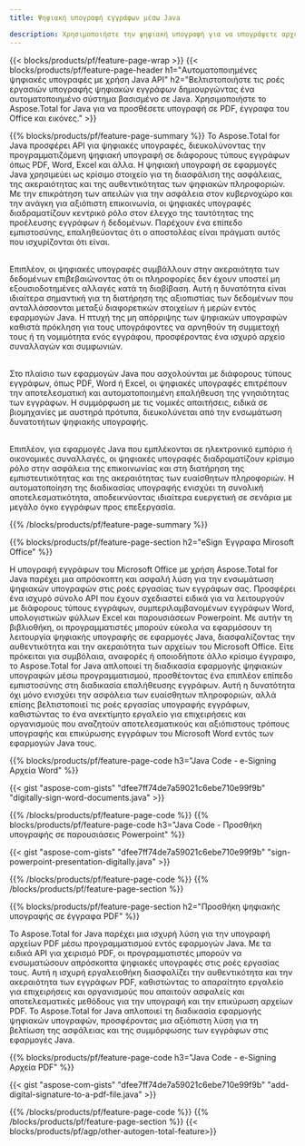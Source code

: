 ```yaml
---
title: Ψηφιακή υπογραφή εγγράφων μέσω Java 

description: Χρησιμοποιήστε την ψηφιακή υπογραφή για να υπογράψετε αρχεία όπως το Microsoft Word, το Excel, το PowerPoint, το PDF και οι Εικόνες μέσω της εφαρμογής σας Java. Προσθήκη ηλεκτρονικής υπογραφής μέσω της εφαρμογής.
---
```


{{< blocks/products/pf/feature-page-wrap >}}
{{< blocks/products/pf/feature-page-header h1="Αυτοματοποιημένες ψηφιακές υπογραφές με χρήση Java API" h2="Βελτιστοποιήστε τις ροές εργασιών υπογραφής ψηφιακών εγγράφων δημιουργώντας ένα αυτοματοποιημένο σύστημα βασισμένο σε Java. Χρησιμοποιήστε το Aspose.Total for Java για να προσθέσετε υπογραφή σε PDF, έγγραφα του Office και εικόνες." >}}

{{% blocks/products/pf/feature-page-summary %}}
Το Aspose.Total for Java προσφέρει API για ψηφιακές υπογραφές, διευκολύνοντας την προγραμματιζόμενη ψηφιακή υπογραφή σε διάφορους τύπους εγγράφων όπως PDF, Word, Excel και άλλα. Η ψηφιακή υπογραφή σε εφαρμογές Java χρησιμεύει ως κρίσιμο στοιχείο για τη διασφάλιση της ασφάλειας, της ακεραιότητας και της αυθεντικότητας των ψηφιακών πληροφοριών. Με την επικράτηση των απειλών για την ασφάλεια στον κυβερνοχώρο και την ανάγκη για αξιόπιστη επικοινωνία, οι ψηφιακές υπογραφές διαδραματίζουν κεντρικό ρόλο στον έλεγχο της ταυτότητας της προέλευσης εγγράφων ή δεδομένων. Παρέχουν ένα επίπεδο εμπιστοσύνης, επαληθεύοντας ότι ο αποστολέας είναι πράγματι αυτός που ισχυρίζονται ότι είναι. <br /><br />

Επιπλέον, οι ψηφιακές υπογραφές συμβάλλουν στην ακεραιότητα των δεδομένων επιβεβαιώνοντας ότι οι πληροφορίες δεν έχουν υποστεί μη εξουσιοδοτημένες αλλαγές κατά τη διαβίβαση. Αυτή η δυνατότητα είναι ιδιαίτερα σημαντική για τη διατήρηση της αξιοπιστίας των δεδομένων που ανταλλάσσονται μεταξύ διαφορετικών στοιχείων ή μερών εντός εφαρμογών Java. Η πτυχή της μη απόρριψης των ψηφιακών υπογραφών καθιστά πρόκληση για τους υπογράφοντες να αρνηθούν τη συμμετοχή τους ή τη νομιμότητα ενός εγγράφου, προσφέροντας ένα ισχυρό αρχείο συναλλαγών και συμφωνιών. <br /><br />

Στο πλαίσιο των εφαρμογών Java που ασχολούνται με διάφορους τύπους εγγράφων, όπως PDF, Word ή Excel, οι ψηφιακές υπογραφές επιτρέπουν την αποτελεσματική και αυτοματοποιημένη επαλήθευση της γνησιότητας των εγγράφων. Η συμμόρφωση με τις νομικές απαιτήσεις, ειδικά σε βιομηχανίες με αυστηρά πρότυπα, διευκολύνεται από την ενσωμάτωση δυνατοτήτων ψηφιακής υπογραφής. <br /><br />

Επιπλέον, για εφαρμογές Java που εμπλέκονται σε ηλεκτρονικό εμπόριο ή οικονομικές συναλλαγές, οι ψηφιακές υπογραφές διαδραματίζουν κρίσιμο ρόλο στην ασφάλεια της επικοινωνίας και στη διατήρηση της εμπιστευτικότητας και της ακεραιότητας των ευαίσθητων πληροφοριών. Η αυτοματοποίηση της διαδικασίας υπογραφής ενισχύει τη συνολική αποτελεσματικότητα, αποδεικνύοντας ιδιαίτερα ευεργετική σε σενάρια με μεγάλο όγκο εγγράφων προς επεξεργασία. 

{{% /blocks/products/pf/feature-page-summary  %}}

{{% blocks/products/pf/feature-page-section  h2="eSign Έγγραφα Mirosoft Office" %}}

Η υπογραφή εγγράφων του Microsoft Office με χρήση Aspose.Total for Java παρέχει μια απρόσκοπτη και ασφαλή λύση για την ενσωμάτωση ψηφιακών υπογραφών στις ροές εργασίας των εγγράφων σας. Προσφέρει ένα ισχυρό σύνολο API που έχουν σχεδιαστεί ειδικά για να λειτουργούν με διάφορους τύπους εγγράφων, συμπεριλαμβανομένων εγγράφων Word, υπολογιστικών φύλλων Excel και παρουσιάσεων Powerpoint. Με αυτήν τη βιβλιοθήκη, οι προγραμματιστές μπορούν εύκολα να εφαρμόσουν τη λειτουργία ψηφιακής υπογραφής σε εφαρμογές Java, διασφαλίζοντας την αυθεντικότητα και την ακεραιότητα των αρχείων του Microsoft Office. Είτε πρόκειται για συμβόλαια, αναφορές ή οποιοδήποτε άλλο κρίσιμο έγγραφο, το Aspose.Total for Java απλοποιεί τη διαδικασία εφαρμογής ψηφιακών υπογραφών μέσω προγραμματισμού, προσθέτοντας ένα επιπλέον επίπεδο εμπιστοσύνης στη διαδικασία επαλήθευσης εγγράφων. Αυτή η δυνατότητα όχι μόνο ενισχύει την ασφάλεια των ευαίσθητων πληροφοριών, αλλά επίσης βελτιστοποιεί τις ροές εργασίας υπογραφής εγγράφων, καθιστώντας το ένα ανεκτίμητο εργαλείο για επιχειρήσεις και οργανισμούς που αναζητούν αποτελεσματικούς και αξιόπιστους τρόπους υπογραφής και επικύρωσης εγγράφων του Microsoft Word εντός των εφαρμογών Java τους.

{{% blocks/products/pf/feature-page-code h3="Java Code - e-Signing Αρχεία Word" %}}

{{< gist "aspose-com-gists" "dfee7ff74de7a59021c6ebe710e99f9b" "digitally-sign-word-documents.java" >}}

{{% /blocks/products/pf/feature-page-code  %}}
{{% blocks/products/pf/feature-page-code h3="Java Code - Προσθήκη υπογραφής σε παρουσιάσεις Powerpoint" %}}

{{< gist "aspose-com-gists" "dfee7ff74de7a59021c6ebe710e99f9b" "sign-powerpoint-presentation-digitally.java" >}}

{{% /blocks/products/pf/feature-page-code  %}}
{{% /blocks/products/pf/feature-page-section %}}

{{% blocks/products/pf/feature-page-section  h2="Προσθήκη ψηφιακής υπογραφής σε έγγραφα PDF" %}}

Το Aspose.Total for Java παρέχει μια ισχυρή λύση για την υπογραφή αρχείων PDF μέσω προγραμματισμού εντός εφαρμογών Java. Με τα ειδικά API για χειρισμό PDF, οι προγραμματιστές μπορούν να ενσωματώσουν απρόσκοπτα ψηφιακές υπογραφές στις ροές εργασίας τους. Αυτή η ισχυρή εργαλειοθήκη διασφαλίζει την αυθεντικότητα και την ακεραιότητα των εγγράφων PDF, καθιστώντας το απαραίτητο εργαλείο για επιχειρήσεις και οργανισμούς που απαιτούν ασφαλείς και αποτελεσματικές μεθόδους για την υπογραφή και την επικύρωση αρχείων PDF. Το Aspose.Total for Java απλοποιεί τη διαδικασία εφαρμογής ψηφιακών υπογραφών, προσφέροντας μια αξιόπιστη λύση για τη βελτίωση της ασφάλειας και της συμμόρφωσης των εγγράφων στις εφαρμογές Java.

{{% blocks/products/pf/feature-page-code h3="Java Code - e-Signing Αρχεία PDF" %}}

{{< gist "aspose-com-gists" "dfee7ff74de7a59021c6ebe710e99f9b" "add-digital-signature-to-a-pdf-file.java" >}}

{{% /blocks/products/pf/feature-page-code  %}}
{{% /blocks/products/pf/feature-page-section %}}
{{< blocks/products/pf/agp/other-autogen-total-feature>}}